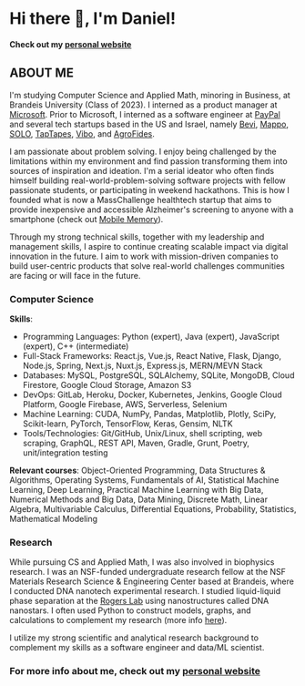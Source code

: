 # Hi there 👋, I'm Daniel!
#### Check out my [personal website](https://danielhariyanto.github.io/)

## ABOUT ME
I'm studying Computer Science and Applied Math, minoring in Business, at Brandeis University (Class of 2023). I interned as a product manager at [Microsoft](http://microsoft.com/). Prior to Microsoft, I interned as a software engineer at [PayPal](https://paypal.com/) and several tech startups based in the US and Israel, namely [Bevi](https://www.bevi.co/), [Mappo](https://mappo.world/), [SOLO](https://www.imsolo.ai/), [TapTapes](https://www.taptapes.com/), [Vibo](https://vibodj.com/), and [AgroFides](https://www.agrofides.com/).

I am passionate about problem solving. I enjoy being challenged by the limitations within my environment and find passion transforming them into sources of inspiration and ideation. I'm a serial ideator who often finds himself building real-world-problem-solving software projects with fellow passionate students, or participating in weekend hackathons. This is how I founded what is now a MassChallenge healthtech startup that aims to provide inexpensive and accessible Alzheimer's screening to anyone with a smartphone (check out [Mobile Memory](https://www.mobilememory.app/)).

Through my strong technical skills, together with my leadership and management skills, I aspire to continue creating scalable impact via digital innovation in the future. I aim to work with mission-driven companies to build user-centric products that solve real-world challenges communities are facing or will face in the future.

### Computer Science
<b>Skills</b>:
- Programming Languages: Python (expert), Java (expert), JavaScript (expert), C++ (intermediate)
- Full-Stack Frameworks: React.js, Vue.js, React Native, Flask, Django, Node.js, Spring, Next.js, Nuxt.js, Express.js, MERN/MEVN Stack
- Databases: MySQL, PostgreSQL, SQLAlchemy, SQLite, MongoDB, Cloud Firestore, Google Cloud Storage, Amazon S3
- DevOps: GitLab, Heroku, Docker, Kubernetes, Jenkins, Google Cloud Platform, Google Firebase, AWS, Serverless, Selenium
- Machine Learning: CUDA, NumPy, Pandas, Matplotlib, Plotly, SciPy, Scikit-learn, PyTorch, TensorFlow, Keras, Gensim, NLTK
- Tools/Technologies: Git/GitHub, Unix/Linux, shell scripting, web scraping, GraphQL, REST API, Maven, Gradle, Grunt, Poetry, unit/integration testing

<b>Relevant courses</b>: Object-Oriented Programming, Data Structures & Algorithms, Operating Systems, Fundamentals of AI, Statistical Machine Learning, Deep Learning, Practical Machine Learning with Big Data, Numerical Methods and Big Data, Data Mining, Discrete Math, Linear Algebra, Multivariable Calculus, Differential Equations, Probability, Statistics, Mathematical Modeling

### Research
While pursuing CS and Applied Math, I was also involved in biophysics research. I was an NSF-funded undergraduate research fellow at the NSF Materials Research Science & Engineering Center based at Brandeis, where I conducted DNA nanotech experimental research. I studied liquid-liquid phase separation at the [Rogers Lab](http://www.rogers-lab.com/) using nanostructures called DNA nanostars. I often used Python to construct models, graphs, and calculations to complement my research (more info [here](https://github.com/danielhariyanto/summer-research-2020)).

I utilize my strong scientific and analytical research background to complement my skills as a software engineer and data/ML scientist.

### For more info about me, check out my [personal website](https://danielhariyanto.github.io/)
